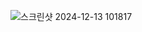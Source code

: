 ![스크린샷 2024-12-13 101817](https://github.com/user-attachments/assets/72ce2ef3-d12c-4296-a9c9-1e23c14f0700)

